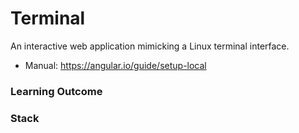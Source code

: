 # Terminal
An interactive web application mimicking a Linux terminal interface.

- Manual: https://angular.io/guide/setup-local

### Learning Outcome

### Stack